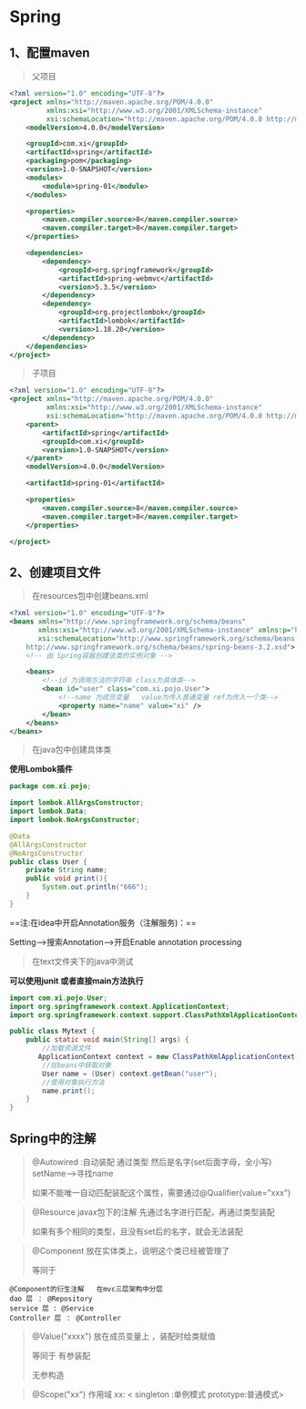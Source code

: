 # Spring



## 1、配置maven



> 父项目

```xml
<?xml version="1.0" encoding="UTF-8"?>
<project xmlns="http://maven.apache.org/POM/4.0.0"
         xmlns:xsi="http://www.w3.org/2001/XMLSchema-instance"
         xsi:schemaLocation="http://maven.apache.org/POM/4.0.0 http://maven.apache.org/xsd/maven-4.0.0.xsd">
    <modelVersion>4.0.0</modelVersion>

    <groupId>com.xi</groupId>
    <artifactId>spring</artifactId>
    <packaging>pom</packaging>
    <version>1.0-SNAPSHOT</version>
    <modules>
        <module>spring-01</module>
    </modules>

    <properties>
        <maven.compiler.source>8</maven.compiler.source>
        <maven.compiler.target>8</maven.compiler.target>
    </properties>

    <dependencies>
        <dependency>
            <groupId>org.springframework</groupId>
            <artifactId>spring-webmvc</artifactId>
            <version>5.3.5</version>
        </dependency>
        <dependency>
            <groupId>org.projectlombok</groupId>
            <artifactId>lombok</artifactId>
            <version>1.18.20</version>
        </dependency>
    </dependencies>
</project>
```

> 子项目

```xml
<?xml version="1.0" encoding="UTF-8"?>
<project xmlns="http://maven.apache.org/POM/4.0.0"
         xmlns:xsi="http://www.w3.org/2001/XMLSchema-instance"
         xsi:schemaLocation="http://maven.apache.org/POM/4.0.0 http://maven.apache.org/xsd/maven-4.0.0.xsd">
    <parent>
        <artifactId>spring</artifactId>
        <groupId>com.xi</groupId>
        <version>1.0-SNAPSHOT</version>
    </parent>
    <modelVersion>4.0.0</modelVersion>

    <artifactId>spring-01</artifactId>

    <properties>
        <maven.compiler.source>8</maven.compiler.source>
        <maven.compiler.target>8</maven.compiler.target>
    </properties>

</project>
```

## 2、创建项目文件



> 在resources包中创建beans.xml

```xml
<?xml version="1.0" encoding="UTF-8"?>
<beans xmlns="http://www.springframework.org/schema/beans"
       xmlns:xsi="http://www.w3.org/2001/XMLSchema-instance" xmlns:p="http://www.springframework.org/schema/p"
       xsi:schemaLocation="http://www.springframework.org/schema/beans
    http://www.springframework.org/schema/beans/spring-beans-3.2.xsd">
    <!-- 由 Spring容器创建该类的实例对象 -->

    <beans>
        <!--id 为调用方法的字符串 class为具体类-->
        <bean id="user" class="com.xi.pojo.User">
            <!--name 为成员变量   value为传入普通变量 ref为传入一个类-->
            <property name="name" value="xi" />
        </bean>
    </beans>
</beans>
```



> 在java包中创建具体类

**使用Lombok插件**

```java
package com.xi.pojo;

import lombok.AllArgsConstructor;
import lombok.Data;
import lombok.NoArgsConstructor;

@Data
@AllArgsConstructor
@NoArgsConstructor
public class User {
    private String name;
    public void print(){
        System.out.println("666");
    }
}
```

==注:在idea中开启Annotation服务（注解服务)：==

Setting-->搜索Annotation-->开启Enable annotation processing

> 在text文件夹下的java中测试

**可以使用junit 或者直接main方法执行**

```java
import com.xi.pojo.User;
import org.springframework.context.ApplicationContext;
import org.springframework.context.support.ClassPathXmlApplicationContext;

public class Mytext {
    public static void main(String[] args) {
        //加载资源文件
       ApplicationContext context = new ClassPathXmlApplicationContext("beans.xml");
        //在beans中获取对象
        User name = (User) context.getBean("user");
        //使用对象执行方法
        name.print();
    }
}

```











## Spring中的注解



> @Autowired :自动装配 通过类型 然后是名字(set后面字母，全小写) setName-->寻找name
>
> 如果不能唯一自动匹配装配这个属性，需要通过@Qualifier(value="xxx")





> @Resource  javax包下的注解  先通过名字进行匹配，再通过类型装配
>
> 如果有多个相同的类型，且没有set后的名字，就会无法装配







> @Component  放在实体类上，说明这个类已经被管理了
>
> 等同于   <bean id="user" class="全称类名"/>

~~~shell
@Component的衍生注解   在mvc三层架构中分层
dao 层 ： @Repository
service 层 : @Service
Controller 层 ： @Controller
~~~







> @Value("xxxx")  放在成员变量上 ，装配时给类赋值
>
> 等同于  <constructor-arg name="name" value="xxxx"/>  有参装配
>
> <property name = "name" value="xxxx"/>  无参构造











>@Scope("xx")  作用域   xx:  < singleton :单例模式  prototype:普通模式>